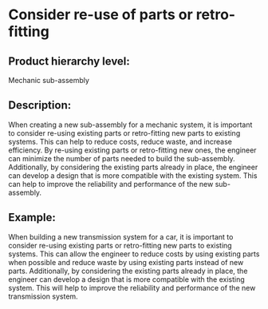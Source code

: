# Consider re-use of parts or retro-fitting

## Product hierarchy level:
Mechanic sub-assembly

## Description:
When creating a new sub-assembly for a mechanic system, it is important to consider re-using existing parts or retro-fitting new parts to existing systems. This can help to reduce costs, reduce waste, and increase efficiency. By re-using existing parts or retro-fitting new ones, the engineer can minimize the number of parts needed to build the sub-assembly. Additionally, by considering the existing parts already in place, the engineer can develop a design that is more compatible with the existing system. This can help to improve the reliability and performance of the new sub-assembly.

## Example:
When building a new transmission system for a car, it is important to consider re-using existing parts or retro-fitting new parts to existing systems. This can allow the engineer to reduce costs by using existing parts when possible and reduce waste by using existing parts instead of new parts. Additionally, by considering the existing parts already in place, the engineer can develop a design that is more compatible with the existing system. This will help to improve the reliability and performance of the new transmission system.
